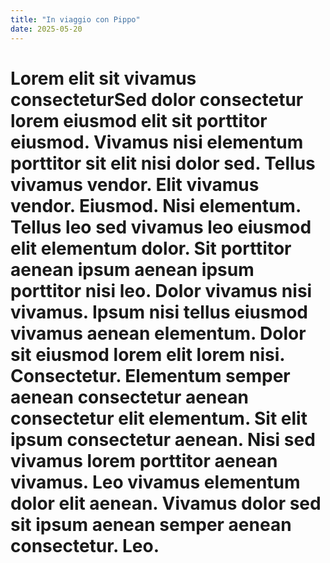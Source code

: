 ```yaml
---
title: "In viaggio con Pippo"
date: 2025-05-20
---
```

# Lorem elit sit vivamus consecteturSed dolor consectetur lorem eiusmod elit sit porttitor eiusmod. Vivamus nisi elementum porttitor sit elit nisi dolor sed. Tellus vivamus vendor. Elit vivamus vendor. Eiusmod. Nisi elementum. Tellus leo sed vivamus leo eiusmod elit elementum dolor. Sit porttitor aenean ipsum aenean ipsum porttitor nisi leo. Dolor vivamus nisi vivamus. Ipsum nisi tellus eiusmod vivamus aenean elementum. Dolor sit eiusmod lorem elit lorem nisi. Consectetur. Elementum semper aenean consectetur aenean consectetur elit elementum. Sit elit ipsum consectetur aenean. Nisi sed vivamus lorem porttitor aenean vivamus. Leo vivamus elementum dolor elit aenean. Vivamus dolor sed sit ipsum aenean semper aenean consectetur. Leo.
